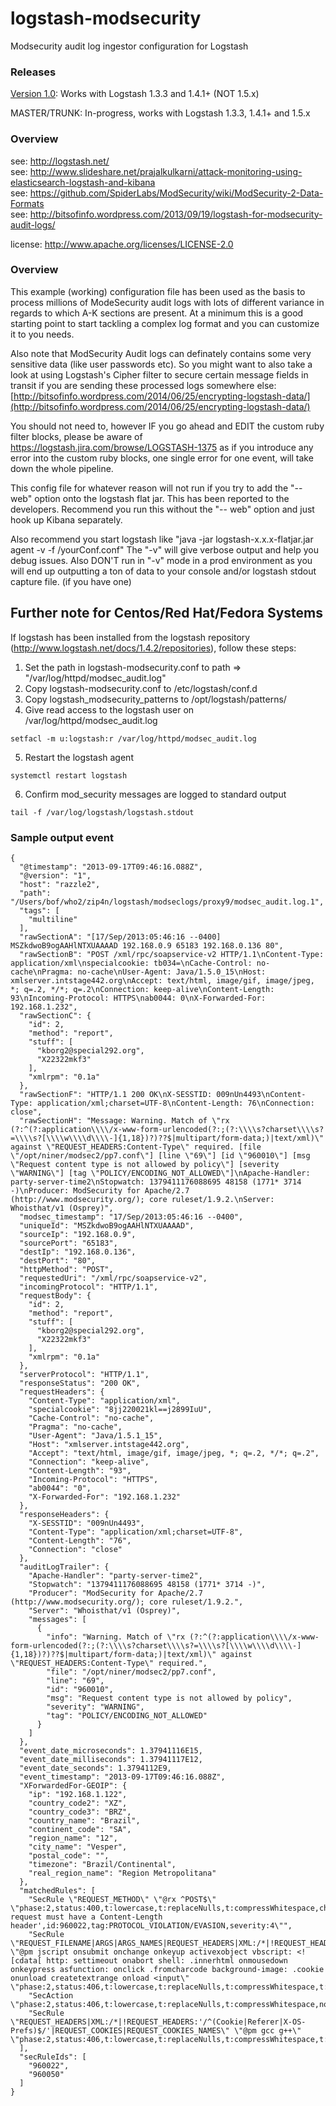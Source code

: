 logstash-modsecurity
====================

Modsecurity audit log ingestor configuration for Logstash

### Releases

[Version 1.0](https://github.com/bitsofinfo/logstash-modsecurity/releases/tag/1.0): Works with Logstash 1.3.3 and 1.4.1+ (NOT 1.5.x)

MASTER/TRUNK: In-progress, works with Logstash 1.3.3, 1.4.1+ and 1.5.x 

### Overview 

see: http://logstash.net/  
see: http://www.slideshare.net/prajalkulkarni/attack-monitoring-using-elasticsearch-logstash-and-kibana  
see: https://github.com/SpiderLabs/ModSecurity/wiki/ModSecurity-2-Data-Formats  
see: http://bitsofinfo.wordpress.com/2013/09/19/logstash-for-modsecurity-audit-logs/  

license: http://www.apache.org/licenses/LICENSE-2.0

### Overview

This example (working) configuration file has been used as the basis to process millions of ModeSecurity audit logs with lots of different variance in regards to which A-K sections are present. At a minimum this is a good starting point to start tackling a complex log format and you can customize it to you needs.

Also note that ModSecurity Audit logs can definately contains some very sensitive data (like user passwords etc). So you might want to also take a look at using Logstash's Cipher filter to secure certain message fields in transit if you are sending these processed logs somewhere else: [http://bitsofinfo.wordpress.com/2014/06/25/encrypting-logstash-data/](http://bitsofinfo.wordpress.com/2014/06/25/encrypting-logstash-data/)

You should not need to, however IF you go ahead and EDIT the custom ruby filter blocks, please be aware of https://logstash.jira.com/browse/LOGSTASH-1375 as if you introduce any error into the custom ruby blocks, one single error for one event, will take down the whole pipeline.

This config file for whatever reason will not run if you try to add the "-- web" option onto the logstash flat jar. This has been reported to the developers. Recommend you run this without the "-- web" option and just hook up Kibana separately.

Also recommend you start logstash like "java -jar logstash-x.x.x-flatjar.jar agent -v -f /yourConf.conf"  The "-v" will give verbose output and help you debug issues. Also DON'T run in "-v" mode in a prod environment as you will end up outputting a ton of data to your console and/or logstash stdout capture file. (if you have one)

Further note for Centos/Red Hat/Fedora Systems
----------------------------------------------

If logstash has been installed from the logstash repository (http://www.logstash.net/docs/1.4.2/repositories), follow these steps:

1. Set the path in logstash-modsecurity.conf to path => "/var/log/httpd/modsec_audit.log"
2. Copy logstash-modsecurity.conf to /etc/logstash/conf.d
3. Copy logstash_modsecurity_patterns to /opt/logstash/patterns/
4. Give read access to the logstash user on /var/log/httpd/modsec_audit.log

`setfacl -m u:logstash:r /var/log/httpd/modsec_audit.log`

5. Restart the logstash agent

`systemctl restart logstash`

6. Confirm mod_security messages are logged to standard output

`tail -f /var/log/logstash/logstash.stdout`


### Sample output event
```
{
  "@timestamp": "2013-09-17T09:46:16.088Z",
  "@version": "1",
  "host": "razzle2",
  "path": "/Users/bof/who2/zip4n/logstash/modseclogs/proxy9/modsec_audit.log.1",
  "tags": [
    "multiline"
  ],
  "rawSectionA": "[17/Sep/2013:05:46:16 --0400] MSZkdwoB9ogAAHlNTXUAAAAD 192.168.0.9 65183 192.168.0.136 80",
  "rawSectionB": "POST /xml/rpc/soapservice-v2 HTTP/1.1\nContent-Type: application/xml\nspecialcookie: tb034=\nCache-Control: no-cache\nPragma: no-cache\nUser-Agent: Java/1.5.0_15\nHost: xmlserver.intstage442.org\nAccept: text/html, image/gif, image/jpeg, *; q=.2, */*; q=.2\nConnection: keep-alive\nContent-Length: 93\nIncoming-Protocol: HTTPS\nab0044: 0\nX-Forwarded-For: 192.168.1.232",
  "rawSectionC": {
    "id": 2,
    "method": "report",
    "stuff": [
      "kborg2@special292.org",
      "X22322mkf3"
    ],
    "xmlrpm": "0.1a"
  },
  "rawSectionF": "HTTP/1.1 200 OK\nX-SESSTID: 009nUn4493\nContent-Type: application/xml;charset=UTF-8\nContent-Length: 76\nConnection: close",
  "rawSectionH": "Message: Warning. Match of \"rx (?:^(?:application\\\\/x-www-form-urlencoded(?:;(?:\\\\s?charset\\\\s?=\\\\s?[\\\\w\\\\d\\\\-]{1,18})?)??$|multipart/form-data;)|text/xml)\" against \"REQUEST_HEADERS:Content-Type\" required. [file \"/opt/niner/modsec2/pp7.conf\"] [line \"69\"] [id \"960010\"] [msg \"Request content type is not allowed by policy\"] [severity \"WARNING\"] [tag \"POLICY/ENCODING_NOT_ALLOWED\"]\nApache-Handler: party-server-time2\nStopwatch: 1379411176088695 48158 (1771* 3714 -)\nProducer: ModSecurity for Apache/2.7 (http://www.modsecurity.org/); core ruleset/1.9.2.\nServer: Whoisthat/v1 (Osprey)",
  "modsec_timestamp": "17/Sep/2013:05:46:16 --0400",
  "uniqueId": "MSZkdwoB9ogAAHlNTXUAAAAD",
  "sourceIp": "192.168.0.9",
  "sourcePort": "65183",
  "destIp": "192.168.0.136",
  "destPort": "80",
  "httpMethod": "POST",
  "requestedUri": "/xml/rpc/soapservice-v2",
  "incomingProtocol": "HTTP/1.1",
  "requestBody": {
    "id": 2,
    "method": "report",
    "stuff": [
      "kborg2@special292.org",
      "X22322mkf3"
    ],
    "xmlrpm": "0.1a"
  },
  "serverProtocol": "HTTP/1.1",
  "responseStatus": "200 OK",
  "requestHeaders": {
    "Content-Type": "application/xml",
    "specialcookie": "8jj220021kl==j2899IuU",
    "Cache-Control": "no-cache",
    "Pragma": "no-cache",
    "User-Agent": "Java/1.5.1_15",
    "Host": "xmlserver.intstage442.org",
    "Accept": "text/html, image/gif, image/jpeg, *; q=.2, */*; q=.2",
    "Connection": "keep-alive",
    "Content-Length": "93",
    "Incoming-Protocol": "HTTPS",
    "ab0044": "0",
    "X-Forwarded-For": "192.168.1.232"
  },
  "responseHeaders": {
    "X-SESSTID": "009nUn4493",
    "Content-Type": "application/xml;charset=UTF-8",
    "Content-Length": "76",
    "Connection": "close"
  },
  "auditLogTrailer": {
    "Apache-Handler": "party-server-time2",
    "Stopwatch": "1379411176088695 48158 (1771* 3714 -)",
    "Producer": "ModSecurity for Apache/2.7 (http://www.modsecurity.org/); core ruleset/1.9.2.",
    "Server": "Whoisthat/v1 (Osprey)",
    "messages": [
      {
        "info": "Warning. Match of \"rx (?:^(?:application\\\\/x-www-form-urlencoded(?:;(?:\\\\s?charset\\\\s?=\\\\s?[\\\\w\\\\d\\\\-]{1,18})?)??$|multipart/form-data;)|text/xml)\" against \"REQUEST_HEADERS:Content-Type\" required.",
        "file": "/opt/niner/modsec2/pp7.conf",
        "line": "69",
        "id": "960010",
        "msg": "Request content type is not allowed by policy",
        "severity": "WARNING",
        "tag": "POLICY/ENCODING_NOT_ALLOWED"
      }
    ]
  },
  "event_date_microseconds": 1.37941116E15,
  "event_date_milliseconds": 1.37941117E12,
  "event_date_seconds": 1.3794112E9,
  "event_timestamp": "2013-09-17T09:46:16.088Z",
  "XForwardedFor-GEOIP": {
    "ip": "192.168.1.122",
    "country_code2": "XZ",
    "country_code3": "BRZ",
    "country_name": "Brazil",
    "continent_code": "SA",
    "region_name": "12",
    "city_name": "Vesper",
    "postal_code": "",
    "timezone": "Brazil/Continental",
    "real_region_name": "Region Metropolitana"
  },
  "matchedRules": [
    "SecRule \"REQUEST_METHOD\" \"@rx ^POST$\" \"phase:2,status:400,t:lowercase,t:replaceNulls,t:compressWhitespace,chain,t:none,deny,log,auditlog,msg:'POST request must have a Content-Length header',id:960022,tag:PROTOCOL_VIOLATION/EVASION,severity:4\"",
    "SecRule \"REQUEST_FILENAME|ARGS|ARGS_NAMES|REQUEST_HEADERS|XML:/*|!REQUEST_HEADERS:Referer\" \"@pm jscript onsubmit onchange onkeyup activexobject vbscript: <![cdata[ http: settimeout onabort shell: .innerhtml onmousedown onkeypress asfunction: onclick .fromcharcode background-image: .cookie onunload createtextrange onload <input\" \"phase:2,status:406,t:lowercase,t:replaceNulls,t:compressWhitespace,t:none,t:urlDecodeUni,t:htmlEntityDecode,t:compressWhiteSpace,t:lowercase,nolog,skip:1\"",
    "SecAction \"phase:2,status:406,t:lowercase,t:replaceNulls,t:compressWhitespace,nolog,skipAfter:950003\"",
    "SecRule \"REQUEST_HEADERS|XML:/*|!REQUEST_HEADERS:'/^(Cookie|Referer|X-OS-Prefs)$/'|REQUEST_COOKIES|REQUEST_COOKIES_NAMES\" \"@pm gcc g++\" \"phase:2,status:406,t:lowercase,t:replaceNulls,t:compressWhitespace,t:none,t:urlDecodeUni,t:htmlEntityDecode,t:lowercase,nolog,skip:1\""
  ],
  "secRuleIds": [
    "960022",
    "960050"
  ]
}
```

